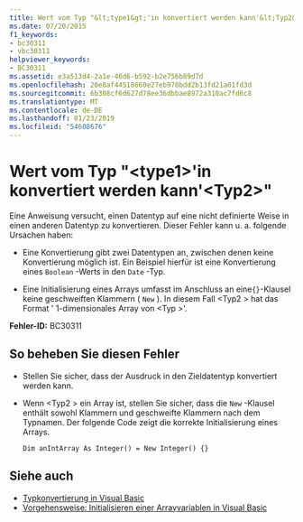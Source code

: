 ```yaml
---
title: Wert vom Typ "&lt;type1&gt;'in konvertiert werden kann'&lt;Typ2&gt;"
ms.date: 07/20/2015
f1_keywords:
- bc30311
- vbc30311
helpviewer_keywords:
- BC30311
ms.assetid: e3a513d4-2a1e-46d6-b592-b2e756b89d7d
ms.openlocfilehash: 20e8af44518660e27eb970bdd2b13fd21a01fd3d
ms.sourcegitcommit: 6b308cf6d627d78ee36dbbae8972a310ac7fd6c8
ms.translationtype: MT
ms.contentlocale: de-DE
ms.lasthandoff: 01/23/2019
ms.locfileid: "54608676"
---
```

# <a name="value-of-type-lttype1gt-cannot-be-converted-to-lttype2gt"></a>Wert vom Typ "&lt;type1&gt;'in konvertiert werden kann'&lt;Typ2&gt;"
Eine Anweisung versucht, einen Datentyp auf eine nicht definierte Weise in einen anderen Datentyp zu konvertieren. Dieser Fehler kann u. a. folgende Ursachen haben:  
  
-   Eine Konvertierung gibt zwei Datentypen an, zwischen denen keine Konvertierung möglich ist. Ein Beispiel hierfür ist eine Konvertierung eines `Boolean` -Werts in den `Date` -Typ.  
  
-   Eine Initialisierung eines Arrays umfasst im Anschluss an eine`{}`-Klausel keine geschweiften Klammern ( `New` ). In diesem Fall \<Typ2 > hat das Format ' 1-dimensionales Array von \<Typ >'.  
  
 **Fehler-ID:** BC30311  
  
## <a name="to-correct-this-error"></a>So beheben Sie diesen Fehler  
  
-   Stellen Sie sicher, dass der Ausdruck in den Zieldatentyp konvertiert werden kann.  
  
-   Wenn \<Typ2 > ein Array ist, stellen Sie sicher, dass die `New` -Klausel enthält sowohl Klammern und geschweifte Klammern nach dem Typnamen. Der folgende Code zeigt die korrekte Initialisierung eines Arrays.  
  
    ```  
    Dim anIntArray As Integer() = New Integer() {}  
    ```  
  
## <a name="see-also"></a>Siehe auch
- [Typkonvertierung in Visual Basic](../../visual-basic/programming-guide/language-features/data-types/type-conversions.md)
- [Vorgehensweise: Initialisieren einer Arrayvariablen in Visual Basic](../../visual-basic/programming-guide/language-features/arrays/how-to-initialize-an-array-variable.md)
